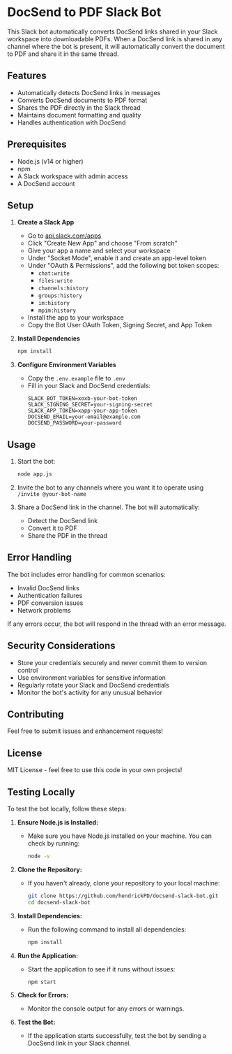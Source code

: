 # DocSend to PDF Slack Bot

This Slack bot automatically converts DocSend links shared in your Slack workspace into downloadable PDFs. When a DocSend link is shared in any channel where the bot is present, it will automatically convert the document to PDF and share it in the same thread.

## Features

- Automatically detects DocSend links in messages
- Converts DocSend documents to PDF format
- Shares the PDF directly in the Slack thread
- Maintains document formatting and quality
- Handles authentication with DocSend

## Prerequisites

- Node.js (v14 or higher)
- npm
- A Slack workspace with admin access
- A DocSend account

## Setup

1. **Create a Slack App**
   - Go to [api.slack.com/apps](https://api.slack.com/apps)
   - Click "Create New App" and choose "From scratch"
   - Give your app a name and select your workspace
   - Under "Socket Mode", enable it and create an app-level token
   - Under "OAuth & Permissions", add the following bot token scopes:
     - `chat:write`
     - `files:write`
     - `channels:history`
     - `groups:history`
     - `im:history`
     - `mpim:history`
   - Install the app to your workspace
   - Copy the Bot User OAuth Token, Signing Secret, and App Token

2. **Install Dependencies**
   ```bash
   npm install
   ```

3. **Configure Environment Variables**
   - Copy the `.env.example` file to `.env`
   - Fill in your Slack and DocSend credentials:
     ```
     SLACK_BOT_TOKEN=xoxb-your-bot-token
     SLACK_SIGNING_SECRET=your-signing-secret
     SLACK_APP_TOKEN=xapp-your-app-token
     DOCSEND_EMAIL=your-email@example.com
     DOCSEND_PASSWORD=your-password
     ```

## Usage

1. Start the bot:
   ```bash
   node app.js
   ```

2. Invite the bot to any channels where you want it to operate using `/invite @your-bot-name`

3. Share a DocSend link in the channel. The bot will automatically:
   - Detect the DocSend link
   - Convert it to PDF
   - Share the PDF in the thread

## Error Handling

The bot includes error handling for common scenarios:
- Invalid DocSend links
- Authentication failures
- PDF conversion issues
- Network problems

If any errors occur, the bot will respond in the thread with an error message.

## Security Considerations

- Store your credentials securely and never commit them to version control
- Use environment variables for sensitive information
- Regularly rotate your Slack and DocSend credentials
- Monitor the bot's activity for any unusual behavior

## Contributing

Feel free to submit issues and enhancement requests!

## License

MIT License - feel free to use this code in your own projects!

## Testing Locally

To test the bot locally, follow these steps:

1. **Ensure Node.js is Installed:**
   - Make sure you have Node.js installed on your machine. You can check by running:
     ```bash
     node -v
     ```

2. **Clone the Repository:**
   - If you haven't already, clone your repository to your local machine:
     ```bash
     git clone https://github.com/hendrickPD/docsend-slack-bot.git
     cd docsend-slack-bot
     ```

3. **Install Dependencies:**
   - Run the following command to install all dependencies:
     ```bash
     npm install
     ```

4. **Run the Application:**
   - Start the application to see if it runs without issues:
     ```bash
     npm start
     ```

5. **Check for Errors:**
   - Monitor the console output for any errors or warnings.

6. **Test the Bot:**
   - If the application starts successfully, test the bot by sending a DocSend link in your Slack channel.
